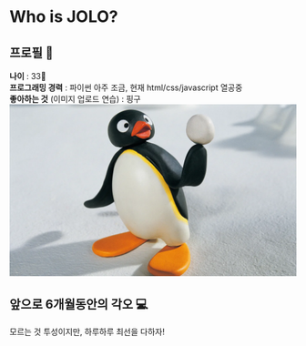 # Who is JOLO?

## 프로필 🙋

**나이** : 33🥲 <br>
**프로그래밍 경력** : 파이썬 아주 조금, 현재 html/css/javascript 열공중 <br>
**좋아하는 것** (이미지 업로드 연습) : 핑구
![pingu1.webp](https://github.com/OfficialJOLO/JOLO/blob/main/pingu1.webp)

## 앞으로 6개월동안의 각오 💻
모르는 것 투성이지만, 하루하루 최선을 다하자!


